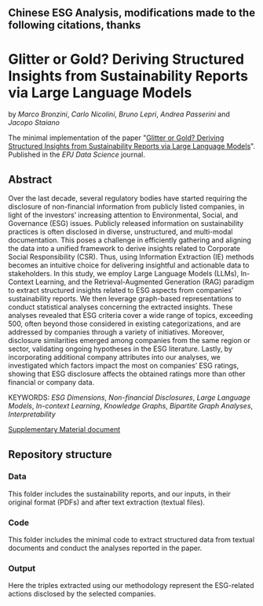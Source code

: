 ## Chinese ESG Analysis, modifications made to the following citations, thanks



# Glitter or Gold? Deriving Structured Insights from Sustainability Reports via Large Language Models

by
*Marco Bronzini*, 
*Carlo Nicolini*, 
*Bruno Lepri*, 
*Andrea Passerini* and 
*Jacopo Staiano*

The minimal implementation of the paper "[Glitter or Gold? Deriving Structured Insights from Sustainability Reports via Large Language Models](https://epjdatascience.springeropen.com/articles/10.1140/epjds/s13688-024-00481-2)".
Published in the *EPJ Data Science* journal.

## Abstract
Over the last decade, several regulatory bodies have started requiring the disclosure of non-financial information from publicly listed companies, in light of the investors’ increasing attention to Environmental, Social, and Governance (ESG) issues. Publicly released information on sustainability practices is often disclosed in diverse, unstructured, and multi-modal documentation. This poses a challenge in efficiently gathering and aligning the data into a unified framework to derive insights related to Corporate Social Responsibility (CSR). Thus, using Information Extraction (IE) methods becomes an intuitive choice for delivering insightful and actionable data to stakeholders. In this study, we employ Large Language Models (LLMs), In-Context Learning, and the Retrieval-Augmented Generation (RAG) paradigm to extract structured insights related to ESG aspects from companies’ sustainability reports. We then leverage graph-based representations to conduct statistical analyses concerning the extracted insights. These analyses revealed that ESG criteria cover a wide range of topics, exceeding 500, often beyond those considered in existing categorizations, and are addressed by companies through a variety of initiatives. Moreover, disclosure similarities emerged among companies from the same region or sector, validating ongoing hypotheses in the ESG literature. Lastly, by incorporating additional company attributes into our analyses, we investigated which factors impact the most on companies’ ESG ratings, showing that ESG disclosure affects the obtained ratings more than other financial or company data.

KEYWORDS: *ESG Dimensions*, *Non-financial Disclosures*, *Large Language Models*, *In-context Learning*, *Knowledge Graphs*, *Bipartite Graph Analyses*, *Interpretability*

[Supplementary Material document](https://static-content.springer.com/esm/art%3A10.1140%2Fepjds%2Fs13688-024-00481-2/MediaObjects/13688_2024_481_MOESM1_ESM.pdf) 

## Repository structure
### Data
This folder includes the sustainability reports, and our inputs, in their original format (PDFs) and after text extraction (textual files).

### Code
This folder includes the minimal code to extract structured data from textual documents 
and conduct the analyses reported in the paper.

### Output
Here the triples extracted using our methodology represent the ESG-related actions disclosed by the selected companies. 
